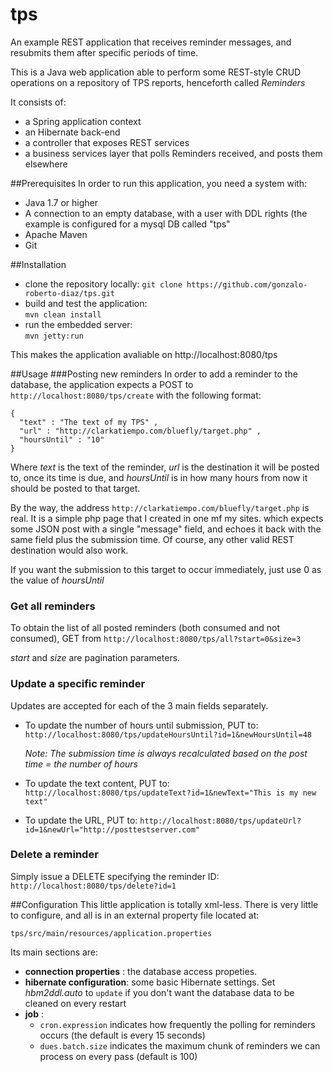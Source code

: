 # tps
An example REST application that receives reminder messages, and resubmits them after specific periods of time.

This is a Java web application able to perform some REST-style CRUD operations on a repository of TPS reports, henceforth called _Reminders_

It consists of:

* a Spring application context
* an Hibernate back-end
* a controller that exposes REST services
* a business services layer that polls Reminders received, and posts them elsewhere

##Prerequisites
In order to run this application, you need a system with:

* Java 1.7 or higher 
* A connection to an empty database, with a user with DDL rights (the example is configured for a mysql DB called "tps"
* Apache Maven
* Git

##Installation
* clone the repository locally:
  `git clone https://github.com/gonzalo-roberto-diaz/tps.git`
* build and test the application:   
   `mvn clean install`
* run the embedded server:  
   `mvn jetty:run`
   
This makes the application avaliable on http://localhost:8080/tps

##Usage
###Posting new reminders
In order to add a reminder to the database, the application expects a POST to `http://localhost:8080/tps/create` with the following format:

```
{
  "text" : "The text of my TPS" , 
  "url" : "http://clarkatiempo.com/bluefly/target.php" , 
  "hoursUntil" : "10"
}
```

Where _text_ is the text of the reminder, _url_ is the destination it will be posted to, once its time is due, and _hoursUntil_ is in how many hours from now it should be posted to that target.

By the way, the address `http://clarkatiempo.com/bluefly/target.php` is real. It is a simple php page that I created in one mf my sites. which expects some JSON post with a single "message" field, and echoes it back with the same field plus the submission time. Of course, any other valid REST destination would also work.

If you want the submission to this target to occur immediately, just use 0 as the value of _hoursUntil_

### Get all reminders
To obtain the list of all posted reminders (both consumed and not consumed), GET from `http://localhost:8080/tps/all?start=0&size=3`

_start_  and _size_  are pagination parameters.

### Update a specific reminder
Updates are accepted for each of the 3 main fields separately. 

* To update the number of hours until submission, PUT to:
   `http://localhost:8080/tps/updateHoursUntil?id=1&newHoursUntil=48`
   
   _Note: The submission time is always recalculated based on the post time = the number of hours_
   
* To update the text content, PUT to: 
  `http://localhost:8080/tps/updateText?id=1&newText="This is my new text"`
  
* To update the URL, PUT to: `http://localhost:8080/tps/updateUrl?id=1&newUrl="http://posttestserver.com"`

### Delete a reminder

Simply issue a DELETE specifying the reminder ID: 
`http://localhost:8080/tps/delete?id=1`


##Configuration 
This little application is totally xml-less.
There is very little to configure, and all is in an external property file located at:  

  `tps/src/main/resources/application.properties`
  
 Its main sections are: 
 
 * __connection properties__ : the database access propeties.
 * __hibernate configuration__:  some basic Hibernate settings. Set _hbm2ddl.auto_ to `update` if you don't want the database data to be cleaned on every restart
 * __job__ : 
   * `cron.expression` indicates how frequently the polling for reminders occurs (the default is every 15 seconds)
   * `dues.batch.size` indicates the maximum chunk of reminders we can process on every pass (default is 100)
   
   
 
 
  
  
  
  


